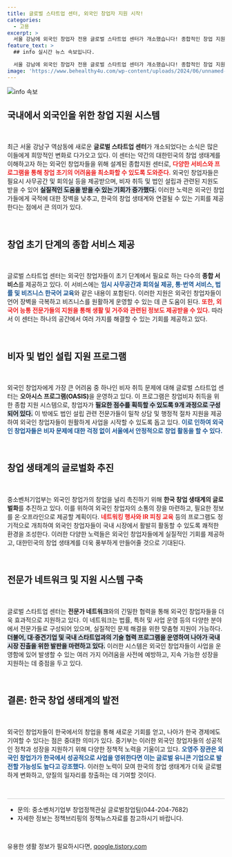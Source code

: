 ```yaml
---
title: 글로벌 스타트업 센터, 외국인 창업자 지원 시작!
categories:
  - 고용
excerpt: >
  서울 강남에 외국인 창업자 전용 글로벌 스타트업 센터가 개소했습니다! 종합적인 창업 지원과 함께 혁신 비자 도입으로 한국에서의 창업이 더욱 매력적이 될 전망입니다. 성공적인 글로벌 유니콘 기업 탄생이 기대됩니다!
feature_text: >
  ## info 실시간 뉴스 속보입니다.

  서울 강남에 외국인 창업자 전용 글로벌 스타트업 센터가 개소했습니다! 종합적인 창업 지원과 함께 혁신 비자 도입으로 한국에서의 창업이 더욱 매력적이 될 전망입니다. 성공적인 글로벌 유니콘 기업 탄생이 기대됩니다!
image: 'https://www.behealthy4u.com/wp-content/uploads/2024/06/unnamed-file.png'
---
```


<p><img src="https://www.behealthy4u.com/wp-content/uploads/2024/06/unnamed-file.png" alt="info 속보" /></p>

<h2 data-ke-size="size26">국내에서 외국인을 위한 창업 지원 시스템</h2>

<p data-ke-size="size16">&nbsp;</p> 

<p>최근 서울 강남구 역삼동에 새로운 <b>글로벌 스타트업 센터</b>가 개소되었다는 소식은 많은 이들에게 희망적인 변화로 다가오고 있다. 이 센터는 약간의 대한민국의 창업 생태계를 이해하고자 하는 외국인 창업자들을 위해 설계된 종합지원 센터로, <b><span style="color: #ee2323;">다양한 서비스와 프로그램을 통해 창업 초기의 어려움을 최소화할 수 있도록 도와준다.</span></b> 외국인 창업자들은 필요시 사무공간 및 회의실 등을 제공받으며, 비자 취득 및 법인 설립과 관련된 지원도 받을 수 있어 <b><span style="background-color: #21538527;">실질적인 도움을 받을 수 있는 기회가 증가했다.</span></b> 이러한 노력은 외국인 창업가들에게 국적에 대한 장벽을 낮추고, 한국의 창업 생태계와 연결될 수 있는 기회를 제공한다는 점에서 큰 의미가 있다.  </p>

<p data-ke-size="size16">&nbsp;</p> 

<h2 data-ke-size="size26">창업 초기 단계의 종합 서비스 제공</h2>

<p data-ke-size="size16">&nbsp;</p> 

<p>글로벌 스타트업 센터는 외국인 창업자들이 초기 단계에서 필요로 하는 다수의 <b>종합 서비스</b>를 제공하고 있다. 이 서비스에는 <b><span style="color: #1a5490;">임시 사무공간과 회의실 제공, 통·번역 서비스, 법률 및 비즈니스 한국어 교육</span></b>와 같은 내용이 포함된다. 이러한 지원은 외국인 창업자들이 언어 장벽을 극복하고 비즈니스를 원활하게 운영할 수 있는 데 큰 도움이 된다. <b><span style="color: #ee2323;">또한, 외국어 능통 전문가들의 지원을 통해 생활 및 거주와 관련된 정보도 제공받을 수 있다.</span></b> 따라서 이 센터는 하나의 공간에서 여러 가지를 해결할 수 있는 기회를 제공하고 있다.  </p>

<p data-ke-size="size16">&nbsp;</p> 

<h2 data-ke-size="size26">비자 및 법인 설립 지원 프로그램</h2>

<p data-ke-size="size16">&nbsp;</p> 

<p>외국인 창업자에게 가장 큰 어려움 중 하나인 비자 취득 문제에 대해 글로벌 스타트업 센터는 <b>오아시스 프로그램(OASIS)</b>을 운영하고 있다. 이 프로그램은 창업비자 취득을 위한 종합 지원 시스템으로, 창업자가 <b><span style="background-color: #21538527;">필요한 점수를 획득할 수 있도록 9개 과정으로 구성되어 있다.</span></b> 이 밖에도 법인 설립 관련 전문가들이 밀착 상담 및 행정적 절차 지원을 제공하여 외국인 창업자들이 원활하게 사업을 시작할 수 있도록 돕고 있다. <b><span style="color: #1a5490;">이로 인하여 외국인 창업자들은 비자 문제에 대한 걱정 없이 서울에서 안정적으로 창업 활동을 할 수 있다.</span></b></p>

<p data-ke-size="size16">&nbsp;</p> 

<h2 data-ke-size="size26">창업 생태계의 글로벌화 추진</h2>

<p data-ke-size="size16">&nbsp;</p> 

<p>중소벤처기업부는 외국인 창업가의 창업을 널리 촉진하기 위해 <b>한국 창업 생태계의 글로벌화</b>를 추진하고 있다. 이를 위하여 외국인 창업자의 소통의 장을 마련하고, 필요한 정보를 온·오프라인으로 제공할 계획이다. <b><span style="color: #ee2323;">네트워킹 행사와 IR 피칭 교육</span></b> 등의 프로그램도 정기적으로 개최하여 외국인 창업자들이 국내 시장에서 활발히 활동할 수 있도록 쾌적한 환경을 조성한다. 이러한 다양한 노력들은 외국인 창업자들에게 실질적인 기회를 제공하고, 대한민국의 창업 생태계를 더욱 풍부하게 만들어줄 것으로 기대된다. </p>

<p data-ke-size="size16">&nbsp;</p> 

<h2 data-ke-size="size26">전문가 네트워크 및 지원 시스템 구축</h2>

<p data-ke-size="size16">&nbsp;</p> 

<p>글로벌 스타트업 센터는 <b>전문가 네트워크</b>와의 긴밀한 협력을 통해 외국인 창업자들을 더욱 효과적으로 지원하고 있다. 이 네트워크는 법률, 특허 및 사업 운영 등의 다양한 분야에서 전문가들로 구성되어 있으며, 실질적인 문제 해결을 위한 맞춤형 지원이 가능하다. <b><span style="background-color: #21538527;">더불어, 대·중견기업 및 국내 스타트업과의 기술 협력 프로그램을 운영하여 나아가 국내 시장 진출을 위한 발판을 마련하고 있다.</span></b> 이러한 시스템은 외국인 창업자들이 사업을 운영함에 있어 발생할 수 있는 여러 가지 어려움을 사전에 예방하고, 지속 가능한 성장을 지원하는 데 중점을 두고 있다.</p>

<p data-ke-size="size16">&nbsp;</p> 

<h2 data-ke-size="size26">결론: 한국 창업 생태계의 발전</h2>

<p data-ke-size="size16">&nbsp;</p> 

<p>외국인 창업자들이 한국에서의 창업을 통해 새로운 기회를 얻고, 나아가 한국 경제에도 기여할 수 있다는 점은 중대한 의미가 있다. 중기부는 이러한 외국인 창업자들의 성공적인 정착과 성장을 지원하기 위해 다양한 정책적 노력을 기울이고 있다. <b><span style="color: #1a5490;">오영주 장관은 외국인 창업가가 한국에서 성공적으로 사업을 영위한다면 이는 글로벌 유니콘 기업으로 발전할 가능성도 높다고 강조했다.</span></b> 이러한 노력이 모여 한국의 창업 생태계가 더욱 글로벌하게 변화하고, 양질의 일자리를 창출하는 데 기여할 것이다.  </p>

<p data-ke-size="size16">&nbsp;</p> 

<hr style="height: 1px; background-color: #ccc; border: none;" />  

<ul>
  <li>문의: 중소벤처기업부 창업정책관실 글로벌창업팀(044-204-7682)</li>
  <li>자세한 정보는 정책브리핑의 정책뉴스자료를 참고하시기 바랍니다.</li>
</ul>

<p data-ke-size="size16">&nbsp;</p>
유용한 생활 정보가 필요하시다면, <a href="https://qoogle.tistory.com" rel="dofollow">qoogle.tistory.com</a>



